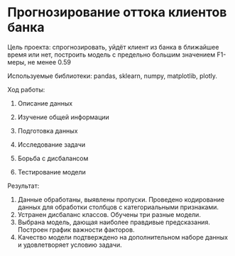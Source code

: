 # Прогнозирование оттока клиентов банка

Цель проекта: спрогнозировать, уйдёт клиент из банка в ближайшее время или нет, построить модель с предельно большим значением F1-меры, не менее 0.59

Используемые библиотеки: pandas, sklearn, numpy, matplotlib, plotly.

Ход работы: 

1. Описание данных

2. Изучение общей информации

3. Подготовка данных

4. Исследование задачи

5. Борьба с дисбалансом

6. Тестирование модели

Результат:
1. Данные обработаны, выявлены пропуски. Проведено кодирование данных для обработки столбцов с категориальными признаками.
2. Устранен дисбаланс классов. Обучены три разные модели.
3. Выбрана модель, дающая наиболее правдивые предсказания. Построен график важности факторов.
4. Качество модели подтверждено на дополнительном наборе данных и удовлетворяет условию задачи. 

